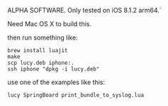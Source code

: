 ALPHA SOFTWARE. Only tested on iOS 8.1.2 arm64.`

Need Mac OS X to build this.


then run something like:

```
brew install luajit
make
scp lucy.deb iphone:.
ssh iphone "dpkg -i lucy.deb"
```

use one of the examples like this:

```
lucy SpringBoard print_bundle_to_syslog.lua
```
